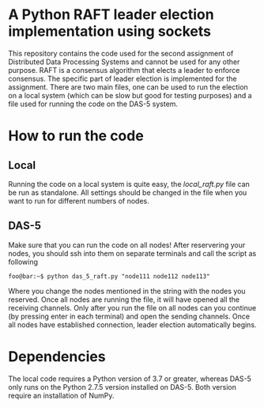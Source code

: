 # A Python RAFT leader election implementation using sockets
This repository contains the code used for the second assignment of Distributed Data Processing Systems and cannot be used for any other purpose. RAFT is a consensus algorithm that elects a leader to enforce consensus. The specific part of leader election is implemented for the assignment. There are two main files, one can be used to run the election on a local system (which can be slow but good for testing purposes) and a file used for running the code on the DAS-5 system.

# How to run the code
## Local
Running the code on a local system is quite easy, the _local_raft.py_ file can be run as standalone. All settings should be changed in the file when you want to run for different numbers of nodes.

## DAS-5
Make sure that you can run the code on all nodes! After reservering your nodes, you should ssh into them on separate terminals and call the script as following
```console
foo@bar:~$ python das_5_raft.py "node111 node112 node113"
```
Where you change the nodes mentioned in the string with the nodes you reserved. Once all nodes are running the file, it will have opened all the receiving channels. Only after you run the file on all nodes can you continue (by pressing enter in each terminal) and open the sending channels. Once all nodes have established connection, leader election automatically begins.

# Dependencies
The local code requires a Python version of 3.7 or greater, whereas DAS-5 only runs on the Python 2.7.5 version installed on DAS-5. Both version require an installation of NumPy.
